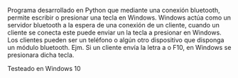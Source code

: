 Programa desarrollado en Python que mediante una conexión bluetooth, permite escribir o presionar una tecla en Windows.
Windows actúa como un servidor bluetooth a la espera de una conexión de un cliente, cuando un cliente se conecta este puede enviar un la tecla a presionar en Windows.
Los clientes pueden ser un teléfono o algún otro dispositivo  que disponga un módulo bluetooth.
Ejm. Si un cliente envía la letra a o F10, en Windows se presionara dicha tecla.

Testeado en Windows 10
